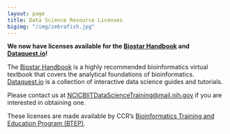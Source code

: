 ```yaml
---
layout: page
title: Data Science Resource Licenses
bigimg: "/img/zebrafish.jpg"
---
```


**We now have licenses available for the [Biostar Handbook](https://www.biostarhandbook.com) and [Dataquest.io](https://www.dataquest.io)!**

The [Biostar Handbook](https://www.biostarhandbook.com) is a highly recommended bioinformatics virtual textbook that covers the analytical foundations of bioinformatics. [Dataquest.io](https://www.dataquest.io) is a collection of interactive data science guides and tutorials.

Please contact us at [NCICBIITDataScienceTraining@mail.nih.gov](mailto:NCICBIITDataScienceTraining@mail.nih.gov) if you are interested in obtaining one.

These licenses are made available by CCR’s [Bioinformatics Training and Education Program (BTEP)](https://btep.ccr.cancer.gov).
